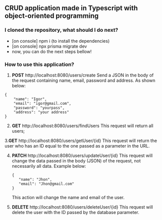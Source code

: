 ## CRUD application made in Typescript with object-oriented programming

### I cloned the repository, what should I do next?

* [on console] npm i (to install the dependencies)
* [on console] npx prisma migrate dev
* now, you can do the next steps bellow!

### How to use this application?

1. **POST** http://localhost:8080/users/create
  Send a JSON in the body of the request containing name, email, password and address. As shown below:

  ```
  {
	  "name": "Igor",
	  "email": "igor@gmail.com",
	  "password": "yourpass",
	  "address": "your address"
  }
  ```

2. **GET** http://localhost:8080/users/findUsers
  This request will return all users;

3.**GET** http://localhost:8080/users/getUser/{id}
  This request will return the user who has an ID equal to the one passed as a parameter in the URL.

4. **PATCH** http://localhost:8080/users/updateUser/{id}
   This request will change the data passed in the body (JSON) of the request, not necessarily all data. Example below:

   ```
   {
	  "name": "Jhon",
	  "email": "Jhon@gmail.com"
   }   
   ```

   This action will change the name and email of the user.

5. **DELETE** http://localhost:8080/users/deleteUser/{id}
   This request will delete the user with the ID passed by the database parameter.
 
